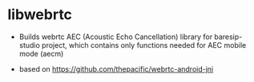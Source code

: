 # libwebrtc
- Builds webrtc AEC (Acoustic Echo Cancellation) library for baresip-studio project, which contains only functions needed for AEC mobile mode (aecm)

- based on https://github.com/thepacific/webrtc-android-jni
